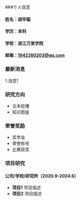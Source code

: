 ###个人信息
#### 姓名：胡毕聪
#### 学历：本科
#### 学校：浙江万里学院
#### 邮箱：1942260203@qq.com

### 最新消息
1.消息1

### 研究方向
- 文本挖槽
- 知识图鉴

### 荣誉奖励
- 奖学金
- 荣誉称号
- 比赛获奖

### 项目研究
#### 公司/学校/研究所（2020.9-2024.6）
- **项目1**
项目描述
- **项目2**
项目描述
